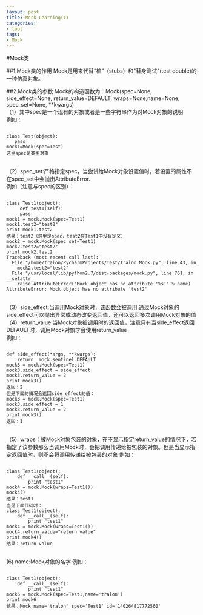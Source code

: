 ```yaml
---
layout: post
title: Mock Learning(1)
categories:
- tool
tags:
- Mock
---
```

#Mock类

##1.Mock类的作用
Mock是用来代替“桩”（stubs）和"替身测试"(test double)的一种仿真对象。




##2.Mock类的参数
Mock的构造函数为：Mock(spec=None, side_effect=None, return_value=DEFAULT, wraps=None,name=None, spec_set=None, **kwargs)  
（1）其中spec是一个现有的对象或者是一些字符串作为对Mock对象的说明  
例如： 
<pre>
<code>
class Test(object):
   pass
mock1=Mock(spec=Test)
这里spec是类型对象
</code>
</pre>

（2）spec_set:严格指定spec，当尝试给Mock对象设置值时，若设置的属性不在spec_set中会抛出AttributeError.  
例如（注意与spec的区别）：  
<pre>
<code>
class Test1(object):  
     def test1(self):  
     pass
mock1 = mock.Mock(spec=Test1)
mock1.test2="test2"
print mock1.test2
结果：test2（这里是spec，test2在Test1中没有定义）
mock2 = mock.Mock(spec_set=Test1)
mock2.test2="test2"
print mock2.test2
Traceback (most recent call last):
  File "/home/tralon/PycharmProjects/Test/Tralon_Mock.py", line 43, in <module>
    mock2.test2="test2"
  File "/usr/local/lib/python2.7/dist-packages/mock.py", line 761, in __setattr__
    raise AttributeError("Mock object has no attribute '%s'" % name)
AttributeError: Mock object has no attribute 'test2'
</code>
</pre>

（3）side_effect:当调用Mock对象时，该函数会被调用.通过Mock对象的side_effect可以抛出异常或动态改变返回值，还可以返回多次调用Mock对象的值  
（4）return_value:当Mock对象被调用时的返回值，注意只有当side_effect返回DEFAULT时，调用Mock对象才会使用return_value  
例如：  
<pre>
<code>
def side_effect(*args, **kwargs):
    return  mock.sentinel.DEFAULT
mock3 = mock.Mock(spec=Test1)
mock3.side_effect = side_effect
mock3.return_value = 2
print mock3()
返回：2
但是下面的情况会返回side_effect的值：
mock3 = mock.Mock(spec=Test1)
mock3.side_effect = 1
mock3.return_value = 2
print mock3()
返回：1
</code>
</pre>

（5）wraps：被Mock对象包装的对象，在不显示指定return_value的情况下，若指定了该参数那么当调用Mock时，会把调用传递给被包装的对象。但是当显示指定返回值时，则不会将调用传递给被包装的对象
例如：
<pre>
<code>
class Test1(object):
    def __call__(self):
        print "test1"
mock4 = mock.Mock(wraps=Test1())
mock4()
结果：test1
当是下面代码时：
class Test1(object):
    def __call__(self):
        print "test1"
mock4 = mock.Mock(wraps=Test1())
mock4.return_value="return value"
print mock4()
结果：return value
</code>
</pre>

(6) name:Mock对象的名字
例如：
<pre>
<code>
class Test1(object):
    def __call__(self):
        print "test1"
mock6 = mock.Mock(spec=Test1,name='tralon')
print mock6
结果：Mock name='tralon' spec='Test1' id='140264817772560'
</code>
</pre>
